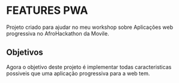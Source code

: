 # FEATURES PWA

Projeto criado para ajudar no meu workshop sobre Aplicações web progressiva no AfroHackathon da Movile. 

## Objetivos

Agora o objetivo deste projeto é implementar todas caracteristicas possiveis que uma aplicação progressiva para a web tem.